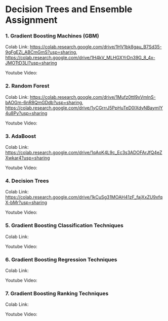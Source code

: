 # Decision Trees and Ensemble Assignment

### 1. Gradient Boosting Machines (GBM)

Colab Link: https://colab.research.google.com/drive/1HV1bk8gau_B7Sd35-9gFgEZi_ABCmGmS?usp=sharing, https://colab.research.google.com/drive/1H4kV_MLHGXYrDn39G_8_4x-JMOTtD3LI?usp=sharing 

Youtube Video:

### 2. Random Forest

Colab Link: https://colab.research.google.com/drive/1Mufz0ttl9xVmlnS-bAOGm-6nR8QmGDdb?usp=sharing, https://colab.research.google.com/drive/1yCGrrrJ5PpHuTeD0IXdyNBaymIY4u8Py?usp=sharing 

Youtube Video:

### 3. AdaBoost

Colab Link: https://colab.research.google.com/drive/1qAoK4L9c_Ec3s3ADOFArJfQ4eZXwkar4?usp=sharing 

Youtube Video:

### 4. Decision Trees

Colab Link: https://colab.research.google.com/drive/1kCuSg31MOAH41zF_fajXxZU9xfqX-bMr?usp=sharing 

Youtube Video:

### 5. Gradient Boosting Classification Techniques

Colab Link:

Youtube Video:

### 6. Gradient Boosting Regression Techniques

Colab Link:

Youtube Video:

### 7. Gradient Boosting Ranking Techniques

Colab Link:

Youtube Video:

